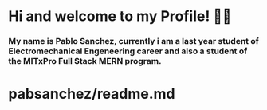 # Hi and welcome to my Profile! :technologist:
### My name is Pablo Sanchez, currently i am a last year student of Electromechanical Engeneering career and also a student of the MITxPro Full Stack MERN program.
# pabsanchez/readme.md 




